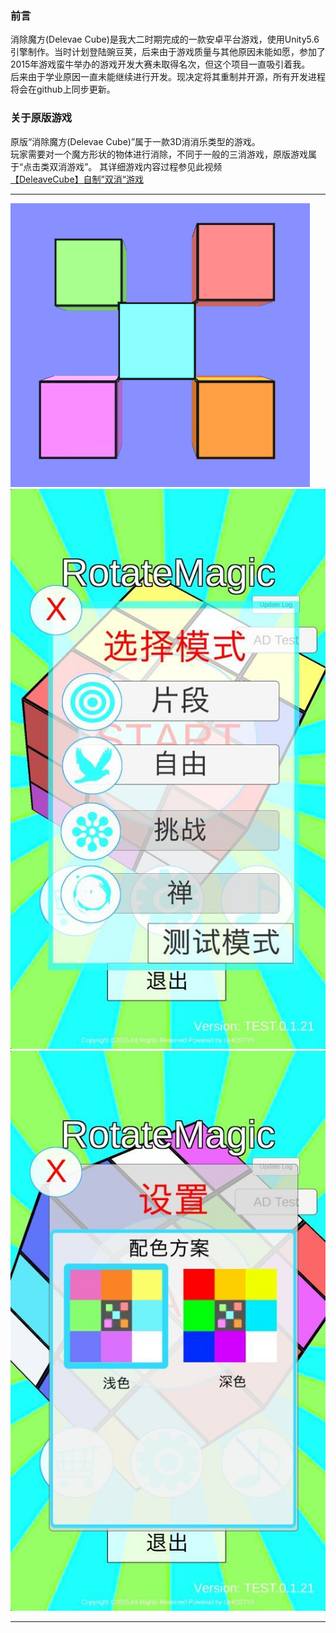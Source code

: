 ### 前言
消除魔方(Delevae Cube)是我大二时期完成的一款安卓平台游戏，使用Unity5.6引擎制作。当时计划登陆豌豆荚，后来由于游戏质量与其他原因未能如愿，参加了2015年游戏蛮牛举办的游戏开发大赛未取得名次，但这个项目一直吸引着我。  
后来由于学业原因一直未能继续进行开发。现决定将其重制并开源，所有开发进程将会在github上同步更新。  

### 关于原版游戏
原版“消除魔方(Delevae Cube)”属于一款3D消消乐类型的游戏。  
玩家需要对一个魔方形状的物体进行消除，不同于一般的三消游戏，原版游戏属于“点击类双消游戏”。 其详细游戏内容过程参见此视频  
[【DeleaveCube】自制”双消“游戏](https://www.bilibili.com/video/av3273954)

--- 
![游戏图标](\Mess\icon.jpg)  
![游戏截图1](Mess\preview2.jpg)
![游戏截图1](Mess\preview3.jpg)   

--- 
